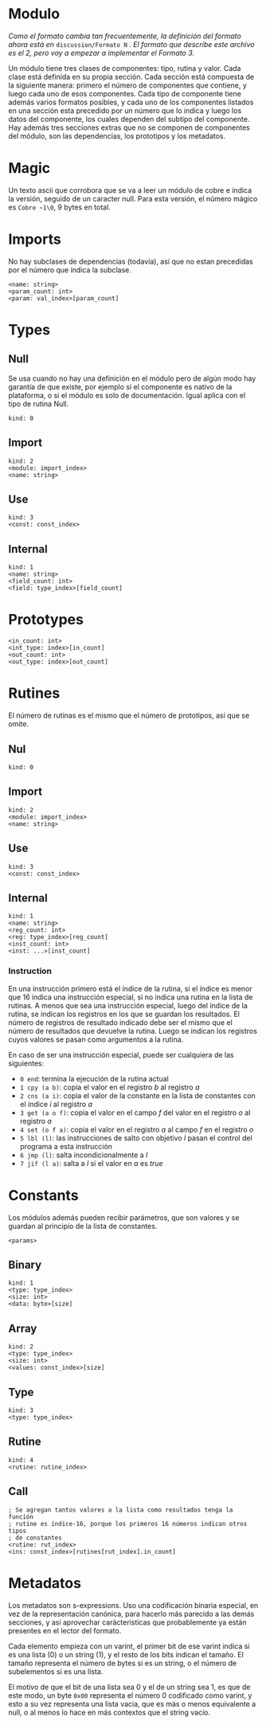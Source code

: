 # Modulo

*Como el formato cambia tan frecuentemente, la definición del formato ahora está en* `discussion/Formato N` *. El formato que describe este archivo es el 2, pero voy a empezar a implementar el Formato 3.*

Un módulo tiene tres clases de componentes: tipo, rutina y valor. Cada clase está definida en su propia sección. Cada sección está compuesta de la siguiente manera: primero el número de componentes que contiene, y luego cada uno de esos componentes. Cada tipo de componente tiene además varios formatos posibles, y cada uno de los componentes listados en una sección esta precedido por un número que lo indica y luego los datos del componente, los cuales dependen del subtipo del componente. Hay además tres secciones extras que no se componen de componentes del módulo, son las dependencias, los prototipos y los metadatos.

# Magic

Un texto ascii que corrobora que se va a leer un módulo de cobre e indica la versión, seguido de un caracter null. Para esta versión, el número mágico es
`Cobre ~1\0`, 9 bytes en total.

# Imports

No hay subclases de dependencias (todavía), así que no estan precedidas por el número que indica la subclase.

    <name: string>
    <param_count: int>
    <param: val_index>[param_count]

# Types

## Null

Se usa cuando no hay una definición en el módulo pero de algún modo hay garantía de que existe, por ejemplo si el componente es nativo de la plataforma, o si el módulo es solo de documentación. Igual aplica con el tipo de rutina Null.

    kind: 0

## Import

    kind: 2
    <module: import_index>
    <name: string>

## Use

    kind: 3
    <const: const_index>

## Internal

    kind: 1
    <name: string>
    <field_count: int>
    <field: type_index>[field_count]

# Prototypes

    <in_count: int>
    <int_type: index>[in_count]
    <out_count: int>
    <out_type: index>[out_count]

# Rutines

El número de rutinas es el mismo que el número de prototipos, así que se omite.

## Nul

    kind: 0

## Import

    kind: 2
    <module: import_index>
    <name: string>

## Use

    kind: 3
    <const: const_index>

## Internal

    kind: 1
    <name: string>
    <reg_count: int>
    <reg: type_index>[reg_count]
    <inst_count: int>
    <inst: ...>[inst_count]

### Instruction

En una instrucción primero está el índice de la rutina, si el índice es menor que 16 indica una instrucción especial, si no indica una rutina en la lista de rutinas. A menos que sea una instrucción especial, luego del índice de la rutina, se indican los registros en los que se guardan los resultados. El número de registros de resultado indicado debe ser el mismo que el número de resultados que devuelve la rutina. Luego se indican los registros cuyos valores se pasan como argumentos a la rutina.

En caso de ser una instrucción especial, puede ser cualquiera de las siguientes:

- `0 end`: termina la ejecución de la rutina actual
- `1 cpy (a b)`: copia el valor en el registro *b* al registro *a*
- `2 cns (a i)`: copia el valor de la constante en la lista de constantes con el índice *i* al registro *a*
- `3 get (a o f)`: copia el valor en el campo *f* del valor en el registro *o* al registro *a*
- `4 set (o f a)`: copia el valor en el registro *a* al campo *f* en el registro *o*
- `5 lbl (l)`: las instrucciones de salto con objetivo *l* pasan el control del programa a esta instrucción
- `6 jmp (l)`: salta incondicionalmente a *l*
- `7 jif (l a)`: salta a *l* si el valor en *a* es *true*

# Constants

Los módulos además pueden recibir parámetros, que son valores y se guardan al principio de la lista de constantes.

    <params>

## Binary

    kind: 1
    <type: type_index>
    <size: int>
    <data: byte>[size]

## Array

    kind: 2
    <type: type_index>
    <size: int>
    <values: const_index>[size]

## Type
    
    kind: 3
    <type: type_index>

## Rutine

    kind: 4
    <rutine: rutine_index>

## Call

    ; Se agregan tantos valores a la lista como resultados tenga la función
    ; rutine es índice-16, porque los primeros 16 números indican otros tipos
    ; de constantes
    <rutine: rut_index>
    <ins: const_index>[rutines[rut_index].in_count]

# Metadatos

Los metadatos son s-expressions. Uso una codificación binaria especial, en vez de la representación canónica, para hacerlo más parecido a las demás secciones, y así aprovechar carácteristicas que probablemente ya están presentes en el lector del formato.

Cada elemento empieza con un varint, el primer bit de ese varint indica si es una lista (0) o un string (1), y el resto de los bits indican el tamaño. El tamaño representa el número de bytes si es un string, o el número de subelementos si es una lista.

El motivo de que el bit de una lista sea 0 y el de un string sea 1, es que de este modo, un byte `0x00` representa el número 0 codificado como varint, y esto a su vez representa una lista vacía, que es más o menos equivalente a null, o al menos lo hace en más contextos que el string vacío.
